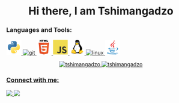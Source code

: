 
<h1 align="center">Hi there, I am Tshimangadzo</h1>

<h3 align="left">Languages and Tools:</h3>

<p align="left"> 
    <a href="https://python.org/" target="_blank" rel="noreferrer"> 
        <img src="https://raw.githubusercontent.com/devicons/devicon/master/icons/python/python-original.svg" alt="css3" width="40" height="40" /> 
    </a> 
    <a href="https://git-scm.com/" target="_blank" rel="noreferrer"> 
        <img src="https://www.vectorlogo.zone/logos/git-scm/git-scm-icon.svg" alt="git" width="40" height="40" /> 
    </a> 
    <a href="https://www.w3.org/html/" target="_blank" rel="noreferrer"> 
        <img src="https://raw.githubusercontent.com/devicons/devicon/master/icons/html5/html5-original-wordmark.svg" alt="html5" width="40" height="40" /> 
    </a> 
    <a href="https://developer.mozilla.org/en-US/docs/Web/JavaScript" target="_blank" rel="noreferrer"> 
        <img src="https://raw.githubusercontent.com/devicons/devicon/master/icons/javascript/javascript-original.svg" alt="javascript" width="40" height="40" /> 
    </a> 
    <a href="https://www.linux.org/" target="_blank" rel="noreferrer"> 
        <img src="https://raw.githubusercontent.com/devicons/devicon/master/icons/linux/linux-original.svg" alt="linux" width="40" height="40" /> 
    </a> 
    <a href="https://github.com/" target="_blank" rel="noreferrer"> 
        <img src="https://cdn.jsdelivr.net/gh/devicons/devicon/icons/github/github-original.svg" alt="linux" width="40" height="40" /> 
    </a> 
      <a href="https://www.java.com/" target="_blank" rel="noreferrer"> 
        <img src="https://raw.githubusercontent.com/devicons/devicon/master/icons/java/java-original.svg" alt="linux" width="40" height="40" /> 
    </a> 
</p>

<div align="center">
    <a href="https://github.com/tshimangadzo">
    <img height="160em" src="https://github-readme-stats.vercel.app/api?username=tshimangadzo&show_icons=true&locale=en" alt="tshimangadzo"/>
    <img height="160em" src="https://github-readme-stats.vercel.app/api/top-langs?username=tshimangadzo&show_icons=true&locale=en&layout=compact&" alt="tshimangadzo" />
</div>

<h3 align="left">Connect with me:</h3>

<div>
    <a href="https://www.linkedin.com/in/coleen-kunene-442561148/" target="_blank">
        <img src="https://img.shields.io/badge/-LinkedIn-%230077B5?style=for-the-badge&logo=linkedin&logoColor=white" target="_blank">
    </a>
    <a href="https://tshimangadzo.github.io/" target="_blank">
        <img src="https://img.shields.io/badge/GitHub-100000?style=for-the-badge&logo=github&logoColor=white" target="_blank">
    </a>
</div>
